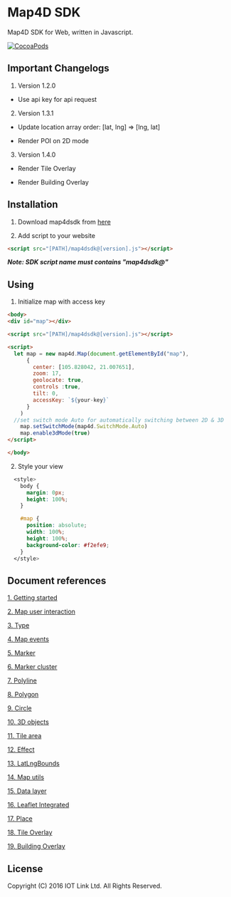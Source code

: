 # Map4D SDK

Map4D SDK for Web, written in Javascript.

[![CocoaPods](https://raw.githubusercontent.com/iotlinkadmin/map4d-web-sdk/master/sdk/map4dweb.png)](https://map4d.vn) 

## Important Changelogs

1. Version 1.2.0

- Use api key for api request

2. Version 1.3.1

- Update location array order: [lat, lng] => [lng, lat]

- Render POI on 2D mode

3. Version 1.4.0

- Render Tile Overlay

- Render Building Overlay

## Installation

1. Download map4dsdk from [here](https://github.com/map4d/map4d-web-sdk/blob/master/sdk/map4dsdk%401.4.0.prod.js)


2. Add script to your website
```html
<script src="[PATH]/map4dsdk@[version].js"></script>
```

***Note: SDK script name must contains "map4dsdk@"***

## Using

1. Initialize map with access key

```html
<body>
<div id="map"></div>

<script src="[PATH]/map4dsdk@[version].js"></script>

<script>
  let map = new map4d.Map(document.getElementById("map"),
      {
        center: [105.828042, 21.007651],
        zoom: 17,
        geolocate: true,
        controls :true,
        tilt: 0,        
        accessKey: `${your-key}`
      }
    )
  //set switch mode Auto for automatically switching between 2D & 3D
	map.setSwitchMode(map4d.SwitchMode.Auto)
	map.enable3dMode(true)
</script>

</body>
```

2. Style your view

```css
  <style>
	body {
	  margin: 0px;
	  height: 100%;
	}

	#map {
	  position: absolute;
	  width: 100%;
	  height: 100%;
	  background-color: #f2efe9;
	}
  </style>
  ```

## Document references
[1. Getting started](https://github.com/iotlinkadmin/map4d-web-sdk/blob/master/docs/vi/1.4/0-getting-started.md) 

[2. Map user interaction](https://github.com/iotlinkadmin/map4d-web-sdk/blob/master/docs/vi/1.4/1-map-user-interaction.md) 

[3. Type](https://github.com/iotlinkadmin/map4d-web-sdk/blob/master/docs/vi/1.4/2-type.md)

[4. Map events](https://github.com/iotlinkadmin/map4d-web-sdk/blob/master/docs/vi/1.4/3-map-events.md)

[5. Marker](https://github.com/iotlinkadmin/map4d-web-sdk/blob/master/docs/vi/1.4/4-marker.md)

[6. Marker cluster](https://github.com/iotlinkadmin/map4d-web-sdk/tree/master/docs/vi/1.4/5-marker-cluster.md)

[7. Polyline](https://github.com/iotlinkadmin/map4d-web-sdk/blob/master/docs/vi/1.4/6-polyline.md)

[8. Polygon](https://github.com/iotlinkadmin/map4d-web-sdk/blob/master/docs/vi/1.4/7-polygon.md)

[9. Circle](https://github.com/iotlinkadmin/map4d-web-sdk/blob/master/docs/vi/1.4/8-circle.md)

[10. 3D objects](https://github.com/iotlinkadmin/map4d-web-sdk/blob/master/docs/vi/1.4/9-3d-objects.md)

[11. Tile area](https://github.com/iotlinkadmin/map4d-web-sdk/blob/master/docs/vi/1.4/10-tile-area.md)

[12. Effect](https://github.com/iotlinkadmin/map4d-web-sdk/blob/master/docs/vi/1.4/11-effect-map.md)

[13. LatLngBounds](https://github.com/iotlinkadmin/map4d-web-sdk/blob/master/docs/vi/1.4/12-lat-lng-bounds.md)

[14. Map utils](https://github.com/iotlinkadmin/map4d-web-sdk/blob/master/docs/vi/1.4/13-map-utils.md)

[15. Data layer](https://github.com/iotlinkadmin/map4d-web-sdk/blob/master/docs/vi/1.4/14-data-layer.md)

[16. Leaflet Integrated](https://github.com/iotlinkadmin/map4d-web-sdk/blob/master/docs/vi/1.4/15-leaflet-integrated.md)

[17. Place](https://github.com/iotlinkadmin/map4d-web-sdk/blob/master/docs/vi/1.4/16-place.md)

[18. Tile Overlay](https://github.com/iotlinkadmin/map4d-web-sdk/blob/master/docs/vi/1.4/17-tile-overlay.md)

[19. Building Overlay](https://github.com/iotlinkadmin/map4d-web-sdk/blob/master/docs/vi/1.4/18-building-overlay.md)

License
-------

Copyright (C) 2016 IOT Link Ltd. All Rights Reserved.
